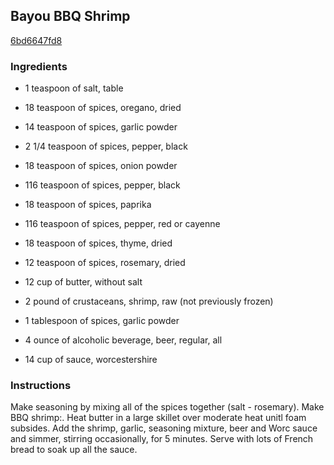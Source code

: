 ## Bayou BBQ Shrimp

[6bd6647fd8](http://www.food.com/recipe/bayou-bbq-shrimp-308243)

### Ingredients

 - 1 teaspoon of salt, table

 - 18 teaspoon of spices, oregano, dried

 - 14 teaspoon of spices, garlic powder

 - 2 1/4 teaspoon of spices, pepper, black

 - 18 teaspoon of spices, onion powder

 - 116 teaspoon of spices, pepper, black

 - 18 teaspoon of spices, paprika

 - 116 teaspoon of spices, pepper, red or cayenne

 - 18 teaspoon of spices, thyme, dried

 - 12 teaspoon of spices, rosemary, dried

 - 12 cup of butter, without salt

 - 2 pound of crustaceans, shrimp, raw (not previously frozen)

 - 1 tablespoon of spices, garlic powder

 - 4 ounce of alcoholic beverage, beer, regular, all

 - 14 cup of sauce, worcestershire

### Instructions

Make seasoning by mixing all of the spices together (salt - rosemary). Make BBQ shrimp:. Heat butter in a large skillet over moderate heat unitl foam subsides. Add the shrimp, garlic, seasoning mixture, beer and Worc sauce and simmer, stirring occasionally, for 5 minutes. Serve with lots of French bread to soak up all the sauce.